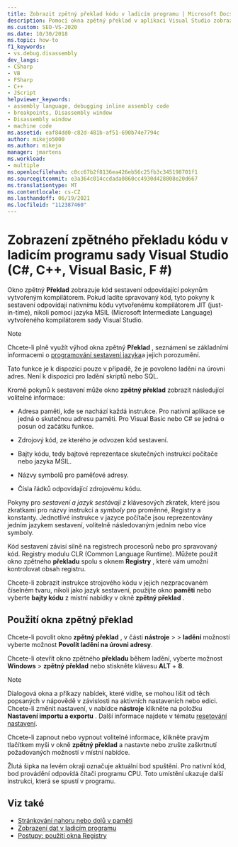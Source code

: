 ```yaml
---
title: Zobrazit zpětný překlad kódu v ladicím programu | Microsoft Docs
description: Pomocí okna zpětný překlad v aplikaci Visual Studio zobrazte kód sestavení odpovídající pokynům vytvořeným kompilátorem.
ms.custom: SEO-VS-2020
ms.date: 10/30/2018
ms.topic: how-to
f1_keywords:
- vs.debug.disassembly
dev_langs:
- CSharp
- VB
- FSharp
- C++
- JScript
helpviewer_keywords:
- assembly language, debugging inline assembly code
- breakpoints, Disassembly window
- Disassembly window
- machine code
ms.assetid: eaf84dd0-c82d-481b-af51-690b74e7794c
author: mikejo5000
ms.author: mikejo
manager: jmartens
ms.workload:
- multiple
ms.openlocfilehash: c8cc67b2f8136ea426eb56c25fb3c345198701f1
ms.sourcegitcommit: e3a364c014ccdada0860cc4930d428808e20d667
ms.translationtype: MT
ms.contentlocale: cs-CZ
ms.lasthandoff: 06/19/2021
ms.locfileid: "112387460"
---
```

# <a name="view-disassembly-code-in-the-visual-studio-debugger-c-c-visual-basic-f"></a>Zobrazení zpětného překladu kódu v ladicím programu sady Visual Studio (C#, C++, Visual Basic, F #)

Okno zpětný **Překlad** zobrazuje kód sestavení odpovídající pokynům vytvořeným kompilátorem. Pokud ladíte spravovaný kód, tyto pokyny k sestavení odpovídají nativnímu kódu vytvořenému kompilátorem JIT (just-in-time), nikoli pomocí jazyka MSIL (Microsoft Intermediate Language) vytvořeného kompilátorem sady Visual Studio.

> [!NOTE]
> Chcete-li plně využít výhod okna zpětný **Překlad** , seznámení se základními informacemi o [programování sestavení jazyka](https://wikipedia.org/wiki/Assembly_language)a jejich porozumění.

Tato funkce je k dispozici pouze v případě, že je povoleno ladění na úrovni adres. Není k dispozici pro ladění skriptů nebo SQL.

Kromě pokynů k sestavení může okno **zpětný překlad** zobrazit následující volitelné informace:

- Adresa paměti, kde se nachází každá instrukce. Pro nativní aplikace se jedná o skutečnou adresu paměti. Pro Visual Basic nebo C# se jedná o posun od začátku funkce.

- Zdrojový kód, ze kterého je odvozen kód sestavení.

- Bajty kódu, tedy bajtové reprezentace skutečných instrukcí počítače nebo jazyka MSIL.

- Názvy symbolů pro paměťové adresy.

- Čísla řádků odpovídající zdrojovému kódu.

Pokyny pro *sestavení a jazyk sestávají z* klávesových zkratek, které jsou zkratkami pro názvy instrukcí a *symboly* pro proměnné, Registry a konstanty. Jednotlivé instrukce v jazyce počítače jsou reprezentovány jedním jazykem sestavení, volitelně následovaným jedním nebo více symboly.

Kód sestavení závisí silně na registrech procesorů nebo pro spravovaný kód. Registry modulu CLR (Common Language Runtime). Můžete použít okno zpětného **překladu** spolu s oknem **Registry** , které vám umožní kontrolovat obsah registru.

Chcete-li zobrazit instrukce strojového kódu v jejich nezpracovaném číselném tvaru, nikoli jako jazyk sestavení, použijte okno **paměti** nebo vyberte **bajty kódu** z místní nabídky v okně **zpětný překlad** .

## <a name="use-the-disassembly-window"></a>Použití okna zpětný překlad

Chcete-li povolit okno **zpětný překlad** , v části **nástroje**  >    >  **ladění** možností vyberte možnost **Povolit ladění na úrovni adresy**.

Chcete-li otevřít okno zpětného **překladu** během ladění, vyberte možnost **Windows**  >  **zpětný překlad** nebo stiskněte klávesu **ALT** + **8**.

> [!NOTE]
> Dialogová okna a příkazy nabídek, které vidíte, se mohou lišit od těch popsaných v nápovědě v závislosti na aktivních nastaveních nebo edici. Chcete-li změnit nastavení, v nabídce **nástroje** klikněte na položku **Nastavení importu a exportu** . Další informace najdete v tématu [resetování nastavení](../ide/environment-settings.md#reset-settings).

Chcete-li zapnout nebo vypnout volitelné informace, klikněte pravým tlačítkem myši v okně **zpětný překlad** a nastavte nebo zrušte zaškrtnutí požadovaných možností v místní nabídce.

Žlutá šipka na levém okraji označuje aktuální bod spuštění. Pro nativní kód, bod provádění odpovídá čítači programu CPU. Toto umístění ukazuje další instrukci, která se spustí v programu.

## <a name="see-also"></a>Viz také

* [Stránkování nahoru nebo dolů v paměti](../debugger/how-to-page-up-or-down-in-memory.md)
* [Zobrazení dat v ladicím programu](../debugger/viewing-data-in-the-debugger.md)
* [Postupy: použití okna Registry](../debugger/how-to-use-the-registers-window.md)